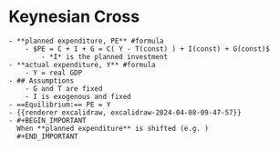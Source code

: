 # Keynesian Cross
	- **planned expenditure, PE** #formula
		- $PE = C + I + G = C( Y - T(const) ) + I(const) + G(const)$
			- *I* is the planned investment
	- **actual expenditure, Y** #formula
		- Y = real GDP
	- ## Assumptions
		- G and T are fixed
		- I is exogenous and fixed
	- ==Equilibrium:== PE = Y
	- {{renderer excalidraw, excalidraw-2024-04-08-09-47-57}}
	- #+BEGIN_IMPORTANT
	  When **planned expenditure** is shifted (e.g. )
	  #+END_IMPORTANT